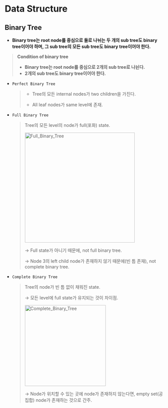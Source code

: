# Data Structure

## Binary Tree

- **Binary tree는 root node를 중심으로 둘로 나뉘는 두 개의 sub tree도 binary tree이어야 하며, 그 sub tree의 모든 sub tree도 binary tree이어야 한다.**
  
> **Condition of binary tree**
  >
  > - **Binary tree는 root node를 중심으로 2개의 sub tree로 나뉜다.**
  > - **2개의 sub tree도 binary tree이어야 한다.**



* `Perfect Binary Tree`

  > - Tree의 모든 internal nodes가 two children을 가진다.
  >
  > - All leaf nodes가 same level에 존재.



* `Full Binary Tree`

  > Tree의 모든 level의 node가 full(포화) state.
  >
  > <img width="348" alt="Full_Binary_Tree" src="https://user-images.githubusercontent.com/23169707/72912077-70734e80-3d7e-11ea-9d4d-2252043a17d4.png">
  >
  > → Full state가 아니기 때문에, not full binary tree.
  >
  > → Node 3의 left child node가 존재하지 않기 때문에(빈 틈 존재), not complete binary tree.



* `Complete Binary Tree`

  > Tree의 node가 빈 틈 없이 채워진 state.
  >
  > → 모든 level에 full state가 유지되는 것이 차이점.
  >
  > <img width="256" alt="Complete_Binary_Tree" src="https://user-images.githubusercontent.com/23169707/72912317-ce079b00-3d7e-11ea-83b2-f6bbb886f04e.png">
  >
  > → Node가 위치할 수 있는 곳에 node가 존재하지 않는다면, empty set(공집합) node가 존재하는 것으로 간주.

